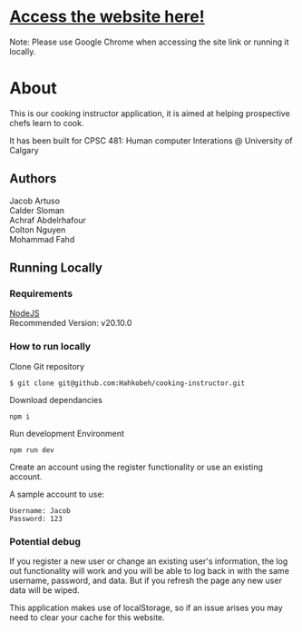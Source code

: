 # [Access the website here!](https://cooking-instructor.vercel.app/)

Note: Please use Google Chrome when accessing the site link or running it locally.

# About

This is our cooking instructor application, it is aimed at helping prospective chefs learn to cook.

It has been built for CPSC 481: Human computer Interations @ University of Calgary

## Authors

Jacob Artuso\
Calder Sloman\
Achraf Abdelrhafour\
Colton Nguyen\
Mohammad Fahd

## Running Locally

### Requirements

[NodeJS](https://nodejs.org/en)\
Recommended Version: v20.10.0

### How to run locally

Clone Git repository

```
$ git clone git@github.com:Hahkobeh/cooking-instructor.git
```

Download dependancies

```
npm i
```

Run development Environment

```
npm run dev
```

Create an account using the register functionality or use an existing account.

A sample account to use:

```
Username: Jacob
Password: 123
```

### Potential debug

If you register a new user or change an existing user's information, the log out functionality will work and you will be able to log back in with the same username, password, and data. But if you refresh the page any new user data will be wiped.

This application makes use of localStorage, so if an issue arises you may need to clear your cache for this website.
